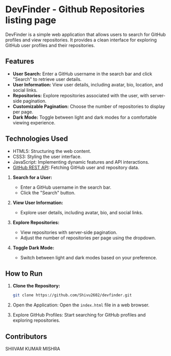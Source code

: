# DevFinder - Github Repositories listing page

DevFinder is a simple web application that allows users to search for GitHub profiles and view repositories. It provides a clean interface for exploring GitHub user profiles and their repositories.

## Features

- **User Search:** Enter a GitHub username in the search bar and click "Search" to retrieve user details.
- **User Information:** View user details, including avatar, bio, location, and social links.
- **Repositories:** Explore repositories associated with the user, with server-side pagination.
- **Customizable Pagination:** Choose the number of repositories to display per page.
- **Dark Mode:** Toggle between light and dark modes for a comfortable viewing experience.

## Technologies Used

- HTML5: Structuring the web content.
- CSS3: Styling the user interface.
- JavaScript: Implementing dynamic features and API interactions.
- [GitHub REST API](https://docs.github.com/en/rest): Fetching GitHub user and repository data.

1. **Search for a User:**

   - Enter a GitHub username in the search bar.
   - Click the "Search" button.

2. **View User Information:**

   - Explore user details, including avatar, bio, and social links.

3. **Explore Repositories:**

   - View repositories with server-side pagination.
   - Adjust the number of repositories per page using the dropdown.

4. **Toggle Dark Mode:**

   - Switch between light and dark modes based on your preference.

## How to Run

1. **Clone the Repository:**

   ```bash
   git clone https://github.com/Shivu2602/devfinder.git

   ```

1. Open the Application:
   Open the `index.html` file in a web browser.

1. Explore GitHub Profiles:
   Start searching for GitHub profiles and exploring repositories.

## Contributors

SHIIVAM KUMAR MISHRA

